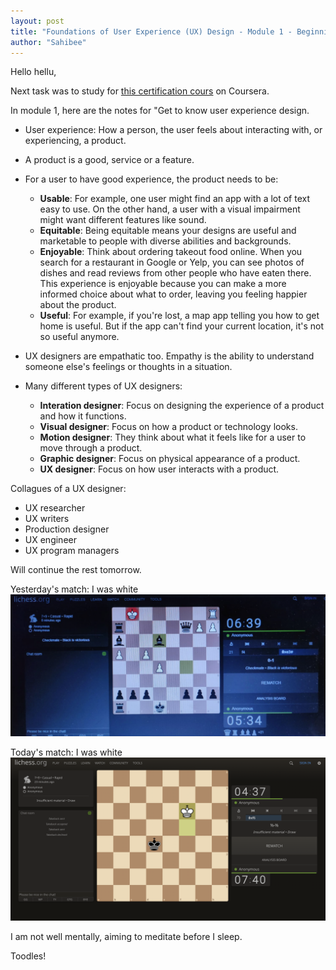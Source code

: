 ```yaml
---
layout: post
title: "Foundations of User Experience (UX) Design - Module 1 - Beginning"
author: "Sahibee"
---
```


Hello hellu,

Next task was to study for [this certification cours](https://www.coursera.org/professional-certificates/google-ux-design#courses) on Coursera.

In module 1, here are the notes for "Get to know user experience design.

- User experience: How a person, the user feels about interacting with, or experiencing, a product.
- A product is a good, service or a feature.
- For a user to have good experience, the product needs to be:

  - **Usable**: For example, one user might find an app with a lot of text easy to use. On the other hand, a user with a visual impairment might want different features like sound.
  - **Equitable**: Being equitable means your designs are useful and marketable to people with diverse abilities and backgrounds.
  - **Enjoyable**: Think about ordering takeout food online. When you search for a restaurant in Google or Yelp, you can see photos of dishes and read reviews from other people who have eaten there. This experience is enjoyable because you can make a more informed choice about what to order, leaving you feeling happier about the product.
  - **Useful**: For example, if you're lost, a map app telling you how to get home is useful. But if the app can't find your current location, it's not so useful anymore.

- UX designers are empathatic too. Empathy is the ability to understand someone else's feelings or thoughts in a situation.

- Many different types of UX designers:
  - **Interation designer**: Focus on designing the experience of a product and how it functions.
  - **Visual designer**: Focus on how a product or technology looks.
  - **Motion designer**: They think about what it feels like for a user to move through a product.
  - **Graphic designer**: Focus on physical appearance of a product.
  - **UX designer**: Focus on how user interacts with a product.

Collagues of a UX designer:

- UX researcher
- UX writers
- Production designer
- UX engineer
- UX program managers

Will continue the rest tomorrow.

Yesterday's match: I was white
![chess](../images/aug/chess-1.png)

Today's match: I was white
![chess 2](../images/aug/chess-2.png)

I am not well mentally, aiming to meditate before I sleep.

Toodles!
